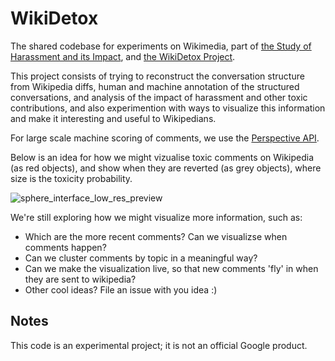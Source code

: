 # WikiDetox

The shared codebase for experiments on Wikimedia, part of [the Study of
Harassment and its
Impact](https://meta.wikimedia.org/wiki/Research:Study_of_harassment_and_its_impact), and [the WikiDetox Project](https://meta.wikimedia.org/wiki/Research:Detox).

This project consists of trying to reconstruct the conversation structure from Wikipedia diffs, human and machine annotation of the structured conversations, and analysis of the impact of harassment and other toxic contributions, and also experimention with ways to visualize this information and make it interesting and useful to Wikipedians.

For large scale machine scoring of comments, we use the [Perspective API](https://www.perspectivepai.com).

Below is an idea for how we might vizualise toxic comments on Wikipedia (as red objects), and show when they are reverted (as grey objects), where size is the toxicity probability.

![sphere_interface_low_res_preview](https://user-images.githubusercontent.com/1489560/30126500-1520b868-930a-11e7-8383-3d551637c758.jpg)

We're still exploring how we might visualize more information, such as:
 * Which are the more recent comments? Can we visualizse when comments happen?
 * Can we cluster comments by topic in a meaningful way?
 * Can we make the visualization live, so that new comments 'fly' in when they are sent to wikipedia? 
 * Other cool ideas? File an issue with you idea :) 

## Notes

This code is an experimental project; it is not an official Google product.
